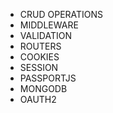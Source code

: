 - CRUD OPERATIONS
- MIDDLEWARE
- VALIDATION
- ROUTERS
- COOKIES
- SESSION
- PASSPORTJS
- MONGODB
- OAUTH2
